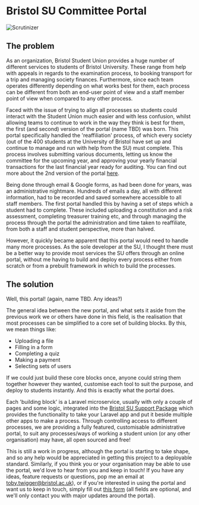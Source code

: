# Bristol SU Committee Portal

![Scrutinizer](https://scrutinizer-ci.com/g/bristol-su/committee-portal/badges/quality-score.png?b=master)

## The problem

As an organization, Bristol Student Union provides a huge number of different services to students of Bristol University. These range from help with appeals in regards to the examination process, to booking transport for a trip and managing society finances. Furthermore, since each team operates differently depending on what works best for them, each process can be different from both an end-user point of view and a staff member point of view when compared to any other process.

Faced with the issue of trying to align all processes so students could interact with the Student Union much easier and with less confusion, whilst allowing teams to continue to work in the way they think is best for them, the first (and second) version of the portal (name TBD) was born. This portal specifically handled the 'reaffiliation' process, of which every society (out of the 400 students at the University of Bristol have set up and continue to manage and run with help from the SU) must complete. This process involves submitting various documents, letting us know the committee for the upcoming year, and approving your yearly financial transactions for the last financial year ready for auditing. You can find out more about the 2nd version of the portal [here](https://docs.bristolsustaging.co.uk/books/version-2-walkthrough). 

Being done through email & Google forms, as had been done for years, was an administrative nightmare. Hundreds of emails a day, all with different information, had to be recorded and saved somewhere accessible to all staff members. The first portal handled this by having a set of steps which a student had to complete. These included uploading a constitution and a risk assessment, completing treasurer training etc, and through managing the process through the portal the administration and time taken to reaffiliate, from both a staff and student perspective, more than halved.

However, it quickly became apparent that this portal would need to handle many more processes. As the sole developer at the SU, I thought there must be a better way to provide most services the SU offers through an online portal, without me having to build and deploy every process either from scratch or from a prebuilt framework in which to build the processes.

## The solution

Well, this portal! (again, name TBD. Any ideas?) 

The general idea between the new portal, and what sets it aside from the previous work we or others have done in this field, is the realisation that most processes can be simplified to a core set of building blocks. By this, we mean things like:

- Uploading a file
- Filling in a form
- Completing a quiz
- Making a payment
- Selecting sets of users

If we could just build these core blocks once, anyone could string them together however they wanted, customise each tool to suit the purpose, and deploy to students instantly. And this is exactly what the portal does.

Each 'building block' is a Laravel microservice, usually with only a couple of pages and some logic, integrated into the [Bristol SU Support Package](https://github.com/bristol-su/support) which provides the functionality to take your Laravel app and put it beside multiple other apps to make a process. Through controlling access to different processes, we are providing a fully featured, customisable administrative portal, to suit any processes/ways of working a student union (or any other organisation) may have, all open sourced and free!

This is still a work in progress, although the portal is starting to take shape, and so any help would be appreciated in getting this project to a deployable standard. Similarly, if you think you or your organisation may be able to use the portal, we'd love to hear from you and keep in touch! If you have any ideas, feature requests or questions, pop me an email at [toby.twigger@bristol.ac.uk](mailto:toby.twigger@bristol.ac.uk)), or if you're interested in using the portal and want us to keep in touch, simply fill out [this form](https://www.bristolsu.org.uk/portalinterest) (all fields are optional, and we'll only contact you with major updates around the portal).
